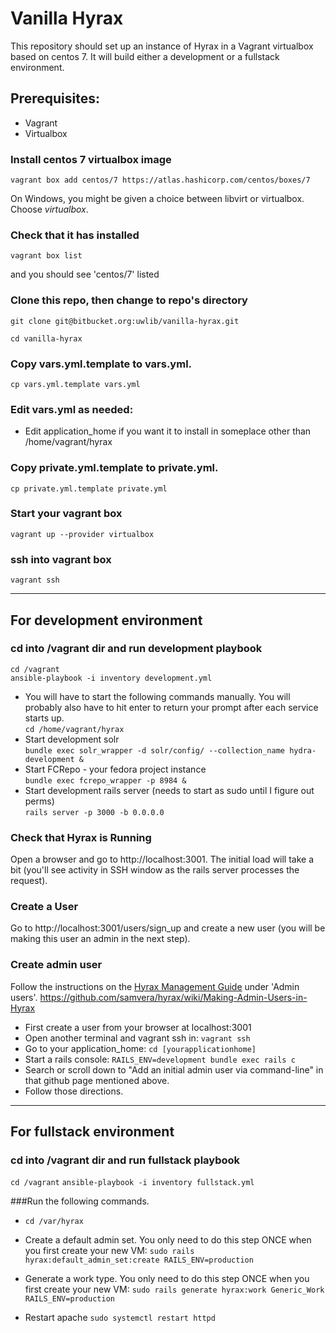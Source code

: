 # Vanilla Hyrax

This repository should set up an instance of Hyrax in a Vagrant virtualbox based on centos 7. It will build either a development or a fullstack environment.

## Prerequisites:
 - Vagrant
 - Virtualbox

### Install centos 7 virtualbox image
`vagrant box add centos/7 https://atlas.hashicorp.com/centos/boxes/7`

On Windows, you might be given a choice between libvirt or virtualbox. Choose *virtualbox*.

### Check that it has installed
`vagrant box list`

and you should see 'centos/7' listed

### Clone this repo, then change to repo's directory
`git clone git@bitbucket.org:uwlib/vanilla-hyrax.git`

`cd vanilla-hyrax`

### Copy vars.yml.template to vars.yml.

`cp vars.yml.template vars.yml`

### Edit vars.yml as needed:

* Edit application_home if you want it to install in someplace other than /home/vagrant/hyrax

### Copy private.yml.template to private.yml.

`cp private.yml.template private.yml`

### Start your vagrant box
`vagrant up --provider virtualbox`

### ssh into vagrant box
`vagrant ssh`

---

## For development environment

### cd into /vagrant dir and run development playbook
`cd /vagrant`   
`ansible-playbook -i inventory development.yml`

* You will have to start the following commands manually. You will probably also have to hit enter to return your prompt after each service starts up.   
`cd /home/vagrant/hyrax`   
* Start development solr   
`bundle exec solr_wrapper -d solr/config/ --collection_name hydra-development &`   
* Start FCRepo - your fedora project instance   
`bundle exec fcrepo_wrapper -p 8984 &`   
* Start development rails server (needs to start as sudo until I figure out perms)   
`rails server -p 3000 -b 0.0.0.0`

### Check that Hyrax is Running
Open a browser and go to http://localhost:3001. The initial load will take a bit (you'll see activity in SSH window as the rails server processes the request).

### Create a User
Go to http://localhost:3001/users/sign_up and create a new user (you will be making this user an admin in the next step).

### Create admin user
Follow the instructions on the [Hyrax Management Guide](https://github.com/samvera/hyrax/wiki/Hyrax-Management-Guide) under 'Admin users'. https://github.com/samvera/hyrax/wiki/Making-Admin-Users-in-Hyrax

 - First create a user from your browser at localhost:3001
 - Open another terminal and vagrant ssh in: `vagrant ssh `
 - Go to your application_home: `cd [yourapplicationhome]`
 - Start a rails console: `RAILS_ENV=development bundle exec rails c`
 - Search or scroll down to "Add an initial admin user via command-line" in that github page mentioned above.
 - Follow those directions.

---

## For fullstack environment

### cd into /vagrant dir and run fullstack playbook   
`cd /vagrant`
`ansible-playbook -i inventory fullstack.yml`

###Run the following commands.   

* `cd /var/hyrax`

* Create a default admin set. You only need to do this step ONCE when you first create your new VM:
    `sudo rails hyrax:default_admin_set:create RAILS_ENV=production`

* Generate a work type. You only need to do this step ONCE when you first create your new VM:
    `sudo rails generate hyrax:work Generic_Work RAILS_ENV=production`

* Restart apache
    `sudo systemctl restart httpd`
